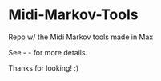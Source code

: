 # Midi-Markov-Tools
Repo w/ the Midi Markov tools made in Max

See - - for more details.

Thanks for looking! :)
